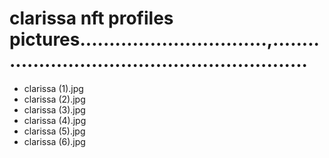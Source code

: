 # clarissa nft profiles pictures................................,...........................................................
- clarissa (1).jpg
- clarissa (2).jpg
- clarissa (3).jpg
- clarissa (4).jpg
- clarissa (5).jpg
- clarissa (6).jpg
